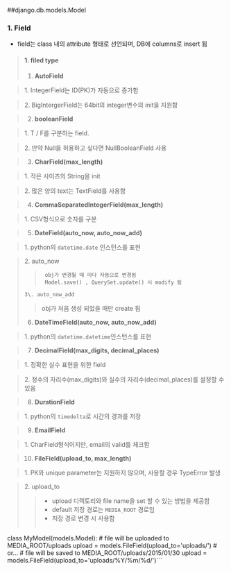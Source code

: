 ##django.db.models.Model

### 1. Field
 - field는 class 내의 attribute 형태로 선언되며, DB에 columns로 insert 됨
 
>#### 1. filed type
>1. **AutoField**

>	1\. IntegerField는 ID(PK)가 자동으로 증가함

>	2\. BigIntergerField는 64bit의 integer변수의 init을 지원함

>2. **booleanField**

>	1\. T / F를 구분하는 field.

>	2\. 만약 Null을 허용하고 싶다면 NullBooleanField 사용

>3. **CharField(max_length)**

>	1\. 작은 사이즈의 String을 init

>	2\. 많은 양의 text는 TextField를 사용함

>4. **CommaSeparatedIntegerField(max_length)**

>	1\. CSV형식으로 숫자를 구분

>5. **DateField(auto_now, auto_now_add)**

>	1\. python의 ```datetime.date``` 인스턴스를 표현

>	2\. auto_now
>>		obj가 변경될 때 마다 자동으로 변경됨
>>		Model.save() , QuerySet.update() 시 modify 됨
> 
>     3\. auto_now_add	
>> obj가 처음 생성 되었을 때만 create 됨
>
> 6. **DateTimeField(auto_now, auto_now_add)**

>	1\. python의 ```datetime.datetime```인스턴스를 표현

>7. **DecimalField(max_digits, decimal_places)**

>	1\. 정확한 실수 표현을 위한 field

>	2\. 정수의 자리수(max_digits)와 실수의 자리수(decimal_places)를 설정할 수 있음

>8. **DurationField**

> 	1\. python의 ```timedelta```로 시간의 경과를 저장

>9. **EmailField**

>	1\. CharField형식이지만, email의 valid를 체크함

>10. **FileField(upload_to, max_length)**

>	1\. PK와 unique parameter는 지원하지 않으며, 사용할 경우 TypeError 발생

>	2\. upload_to
>>    - upload 디렉토리와 file name을 set 할 수 있는 방법을 제공함
>>    - default 저장 경로는 ```MEDIA_ROOT``` 경로임
>>    - 저장 경로 변경 시 사용함 
>> ```python
class MyModel(models.Model):
    # file will be uploaded to MEDIA_ROOT/uploads
    upload = models.FileField(upload_to='uploads/')
    # or...
    # file will be saved to MEDIA_ROOT/uploads/2015/01/30
    upload = models.FileField(upload_to='uploads/%Y/%m/%d/')```
>> 
